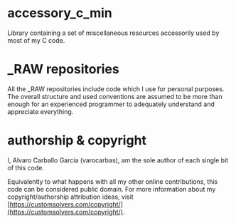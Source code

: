 # accessory_c_min

Library containing a set of miscellaneous resources accessorily used by most of my C code. 

# \_RAW repositories
All the \_RAW repositories include code which I use for personal purposes. The overall structure and used conventions are assumed to be more than enough for an experienced programmer to adequately understand and appreciate everything. 

# authorship & copyright
I, Alvaro Carballo Garcia (varocarbas), am the sole author of each single bit of this code.

Equivalently to what happens with all my other online contributions, this code can be considered public domain. For more information about my copyright/authorship attribution ideas, visit [https://customsolvers.com/copyright/](https://customsolvers.com/copyright/).